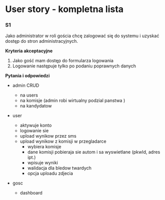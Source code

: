 # User story - kompletna lista 


### S1 
Jako administrator w roli gościa chcę zalogować się do systemu i uzyskać dostęp do stron administracyjnych.

**Kryteria akceptacyjne**  
1. Jako gość mam dostęp do formularza logowania  
2. Logowanie następuje tylko po podaniu poprawnych danych

**Pytania i odpowiedzi**  



* admin CRUD 
  * na users 
  * na komisje (admin robi wirtualny podzial panstwa )
  * na kandydatow 

* user 
  * aktywuje konto 
  * logowanie sie 
  * upload wynikow przez sms
  * upload wynikow z komisji w przegladarce 
    * wybiera komisje 
    * dane komisji pobieraja sie autom i sa wyswietlane (pkwId, adres ipt.)
    * wpisuje wyniki 
    * walidacja dla bledow twardych 
    * opcja uploadu zdjecia 

* gosc 
  * dashboard 
